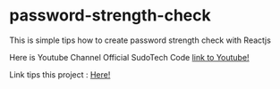# password-strength-check
This is simple tips how to create password strength check with Reactjs

Here is Youtube Channel Official SudoTech Code [link to Youtube!](https://www.youtube.com/channel/UCXVtKLT_tbjJzcWVoybzKQw?)

Link tips this project : [Here!](https://youtu.be/_c4ITnAeTfA)